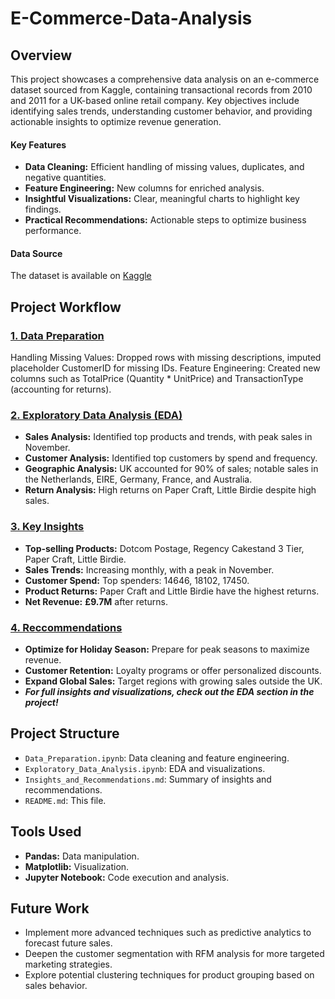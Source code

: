 # E-Commerce-Data-Analysis

## Overview
This project showcases a comprehensive data analysis on an e-commerce dataset sourced from Kaggle, containing transactional records from 2010 and 2011 for a UK-based online retail company. Key objectives include identifying sales trends, understanding customer behavior, and providing actionable insights to optimize revenue generation.

#### Key Features
- **Data Cleaning:** Efficient handling of missing values, duplicates, and negative quantities.
- **Feature Engineering:** New columns for enriched analysis.
- **Insightful Visualizations:** Clear, meaningful charts to highlight key findings.
- **Practical Recommendations:** Actionable steps to optimize business performance.
  
#### Data Source
The dataset is available on [Kaggle](https://www.kaggle.com/datasets/carrie1/ecommerce-data)

## Project Workflow

### [1. Data Preparation](https://github.com/LabanMutua/E-Commerce-Data-Analysis/blob/main/Data_Preparation.ipynb)
Handling Missing Values: Dropped rows with missing descriptions, imputed placeholder CustomerID for missing IDs.
Feature Engineering: Created new columns such as TotalPrice (Quantity * UnitPrice) and TransactionType (accounting for returns).

### [2. Exploratory Data Analysis (EDA)](https://github.com/LabanMutua/E-Commerce-Data-Analysis/blob/main/Exploratory_Data_Analysis.ipynb)
- **Sales Analysis:** Identified top products and trends, with peak sales in November.
- **Customer Analysis:** Identified top customers by spend and frequency.
- **Geographic Analysis:** UK accounted for 90% of sales; notable sales in the Netherlands, EIRE, Germany, France, and Australia.
- **Return Analysis:** High returns on Paper Craft, Little Birdie despite high sales.

### [3. Key Insights](https://github.com/LabanMutua/E-Commerce-Data-Analysis/blob/main/Insights_and_Recommendations.md)
- **Top-selling Products:** Dotcom Postage, Regency Cakestand 3 Tier, Paper Craft, Little Birdie.
- **Sales Trends:** Increasing monthly, with a peak in November.
- **Customer Spend:** Top spenders: 14646, 18102, 17450.
- **Product Returns:** Paper Craft and Little Birdie have the highest returns.
- **Net Revenue:** **£9.7M** after returns.

### [4. Reccommendations](https://github.com/LabanMutua/E-Commerce-Data-Analysis/blob/main/Insights_and_Recommendations.md)
- **Optimize for Holiday Season:** Prepare for peak seasons to maximize revenue.
- **Customer Retention:** Loyalty programs or offer personalized discounts.
- **Expand Global Sales:** Target regions with growing sales outside the UK.
- ***For full insights and visualizations, check out the EDA section in the project!***

## Project Structure
- `Data_Preparation.ipynb`: Data cleaning and feature engineering.
- `Exploratory_Data_Analysis.ipynb`: EDA and visualizations.
- `Insights_and_Recommendations.md`: Summary of insights and recommendations.
- `README.md`: This file.

## Tools Used
- **Pandas:** Data manipulation.
- **Matplotlib:** Visualization.
- **Jupyter Notebook:** Code execution and analysis.

## Future Work
- Implement more advanced techniques such as predictive analytics to forecast future sales.
- Deepen the customer segmentation with RFM analysis for more targeted marketing strategies.
- Explore potential clustering techniques for product grouping based on sales behavior.




